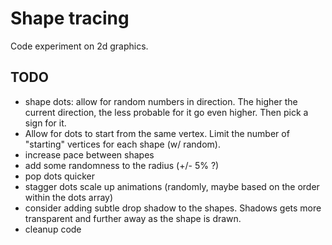 # Shape tracing

Code experiment on 2d graphics.

## TODO

- shape dots: allow for random numbers in direction. The higher the current direction, the less probable for it go even higher. Then pick a sign for it.
- Allow for dots to start from the same vertex. Limit the number of "starting" vertices for each shape (w/ random).
- increase pace between shapes
- add some randomness to the radius (+/- 5% ?)
- pop dots quicker
- stagger dots scale up animations (randomly, maybe based on the order within the dots array)
- consider adding subtle drop shadow to the shapes. Shadows gets more transparent and further away as the shape is drawn.
- cleanup code
